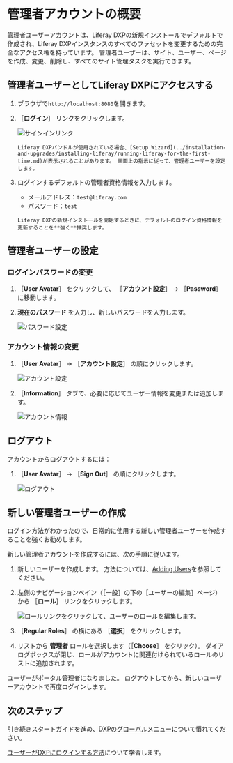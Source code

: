 # 管理者アカウントの概要

管理者ユーザーアカウントは、Liferay DXPの新規インストールでデフォルトで作成され、Liferay DXPインスタンスのすべてのファセットを変更するための完全なアクセス権を持っています。 管理者ユーザーは、サイト、ユーザー、ページを作成、変更、削除し、すべてのサイト管理タスクを実行できます。

## 管理者ユーザーとしてLiferay DXPにアクセスする

1. ブラウザで`http://localhost:8080`を開きます。

1. ［**ログイン**］ リンクをクリックします。

    ![サインインリンク](./introduction-to-the-admin-account/images/01.png "サインインリンク")

    ```{note}
    Liferay DXPバンドルが使用されている場合、[Setup Wizard](../installation-and-upgrades/installing-liferay/running-liferay-for-the-first-time.md)が表示されることがあります。 画面上の指示に従って、管理者ユーザーを設定します。
    ```

1. ログインするデフォルトの管理者資格情報を入力します。

    * メールアドレス：`test@liferay.com`
    * パスワード：`test`

    ```{warning}
    Liferay DXPの新規インストールを開始するときに、デフォルトのログイン資格情報を更新することを**強く**推奨します。
    ```

## 管理者ユーザーの設定

### ログインパスワードの変更

1. ［**User Avatar**］ をクリックして、 ［**アカウント設定**］ &rarr; ［**Password**］ に移動します。

1. **現在のパスワード** を入力し、新しいパスワードを入力します。

    ![パスワード設定](./introduction-to-the-admin-account/images/02.png "パスワード設定")

### アカウント情報の変更

1. ［**User Avatar**］ &rarr; ［**アカウント設定**］ の順にクリックします。

    ![アカウント設定](./introduction-to-the-admin-account/images/03.png "アカウント設定")

1. ［**Information**］ タブで、必要に応じてユーザー情報を変更または追加します。

    ![アカウント情報](./introduction-to-the-admin-account/images/04.png "アカウント情報")

## ログアウト

アカウントからログアウトするには：

1. ［**User Avatar**］ &rarr; ［**Sign Out**］ の順にクリックします。

    ![ログアウト](./introduction-to-the-admin-account/images/05.png "ログアウト")

## 新しい管理者ユーザーの作成

ログイン方法がわかったので、日常的に使用する新しい管理者ユーザーを作成することを強くお勧めします。

新しい管理者アカウントを作成するには、次の手順に従います。

1. 新しいユーザーを作成します。 方法については、[Adding Users](../users-and-permissions/users/adding-and-managing-users.md)を参照してください。

1. 左側のナビゲーションペイン（［一般］の下の［ユーザーの編集］ページ）から ［**ロール**］ リンクをクリックします。

    ![ロールリンクをクリックして、ユーザーのロールを編集します。](./introduction-to-the-admin-account/images/06.png)

1. ［**Regular Roles**］ の横にある ［**選択**］ をクリックします。

1. リストから **管理者** ロールを選択します（［**Choose**］ をクリック）。 ダイアログボックスが閉じ、ロールがアカウントに関連付けられているロールのリストに追加されます。

ユーザーがポータル管理者になりました。 ログアウトしてから、新しいユーザーアカウントで再度ログインします。

## 次のステップ

引き続きスタートガイドを進め、[DXPのグローバルメニュー](./navigating-dxp.md)について慣れてください。

[ユーザーがDXPにログインする方法](../installation-and-upgrades/securing-liferay/authentication-basics.md)について学習します。
